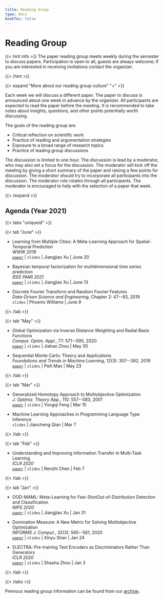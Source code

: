 ```yaml
---
title: Reading Group
type: docs
bookToc: false
---
```


# Reading Group

<link rel="stylesheet" href="/academicons/academicons-1.9.0/css/academicons.min.css"/>
<link rel="stylesheet" href="https://maxcdn.bootstrapcdn.com/font-awesome/4.4.0/css/font-awesome.min.css">
<head>
<script src='https://kit.fontawesome.com/a076d05399.js' crossorigin='anonymous'></script>
<link rel="stylesheet" href="https://fonts.googleapis.com/icon?family=Material+Icons">
<link rel="stylesheet" href="https://cdnjs.cloudflare.com/ajax/libs/font-awesome/4.7.0/css/font-awesome.min.css">
</head>

{{< hint info >}}
The paper reading group meets weekly during the semester to discuss papers. Participation is open to all, guests are always welcome; if you are interested in receiving invitations contact the organizer.

{{< /hint >}}

{{< expand "More about our reading group culture" "+" >}}

Each week we will discuss a different paper. The paper to discuss is announced about one week in advance by the organizer. All participants are expected to read the paper before the meeting. It is recommended to take notes about insights, questions, and other points potentially worth discussing.

The goals of the reading group are:
- Critical reflection on scientific work
- Practice of reading and argumentation strategies
- Exposure to a broad range of research topics
- Practice of leading group discussions

The discussion is limited to one hour. The discussion is lead by a moderator, who may also set a focus for the discussion. The moderator will kick off the meeting by giving a short summary of the paper and raising a few points for discussion. The moderator should try to incorporate all participants into the discussion. The moderator role rotates through all participants. The moderator is encouraged to help with the selection of a paper that week.

{{< /expand >}}


## Agenda (Year 2021)

{{< tabs "uniqueid" >}}

{{< tab "June" >}}

- Learning from Multiple Cities: A Meta-Learning Approach for Spatial-Temporal Prediction<br>
_WWW 2019_<br>
<i class='fa fa-download' style='font-size:16px'></i> [`paper`](https://dl.acm.org/doi/fullHtml/10.1145/3308558.3313577) | <i class='fa fa-file-powerpoint-o' style='font-size:16px'></i> `slides` | <i class='fa fa-bullhorn' style='font-size:16px'></i> Jiangjiao Xu | <i class='fa fa-calendar' style='font-size:16px'></i> June 20

- Bayesian temporal factorization for multidimensional time series prediction<br>
_IEEE PAMI 2021_<br>
<i class='fa fa-download' style='font-size:16px'></i> [`paper`](https://ieeexplore.ieee.org/document/9380704) | <i class='fa fa-file-powerpoint-o' style='font-size:16px'></i> `slides` | <i class='fa fa-bullhorn' style='font-size:16px'></i> Jiangjiao Xu | <i class='fa fa-calendar' style='font-size:16px'></i> June 13


- Discrete Fourier Transform and Random Fourier Features<br>
*Data-Driven Science and Engineering*, Chapter 2: 47--83, 2019<br>
<i class='fa fa-file-powerpoint-o' style='font-size:16px'></i> `slides` | <i class='fa fa-bullhorn' style='font-size:16px'></i> Phoenix Williams | <i class='fa fa-calendar' style='font-size:16px'></i> June 9

{{< /tab >}}

{{< tab "May" >}}

- Global Optimization via Inverse Distance Weighting and Radial Basis Functions<br>
*Comput. Optim. Appl.*, 77: 571--595, 2020<br>
<i class='fa fa-link' style='font-size:16px'></i> [`paper`](https://link.springer.com/article/10.1007/s10589-020-00215-w) | <i class='fa fa-file-powerpoint-o' style='font-size:16px'></i> `slides` | <i class='fa fa-bullhorn' style='font-size:16px'></i> Jiahao Zhou | <i class='fa fa-calendar' style='font-size:16px'></i> May 30

- Sequential Monte Carlo: Theory and Applications<br>
*Foundations and Trends in Machine Learning*, 12(3): 307--392, 2019<br>
<i class='fa fa-link' style='font-size:16px'></i> [`paper`](https://www.nowpublishers.com/article/Details/MAL-074) | <i class='fa fa-file-powerpoint-o' style='font-size:16px'></i> `slides` | <i class='fa fa-bullhorn' style='font-size:16px'></i> Peili Mao | <i class='fa fa-calendar' style='font-size:16px'></i> May 23

{{< /tab >}}

{{< tab "Mar" >}}

- Generalized Homotopy Approach to Multiobjective Optimization<br>
*J. Optimiz. Theory App.*, 110: 557--583, 2001<br>
<i class='fa fa-download' style='font-size:16px'></i> [`paper`](https://link.springer.com/article/10.1023/A:1017536311488) | <i class='fa fa-file-powerpoint-o' style='font-size:16px'></i> `slides` | <i class='fa fa-bullhorn' style='font-size:16px'></i> Yongqi Feng | <i class='fa fa-calendar' style='font-size:16px'></i> Mar 15

- Machine Learning Approaches in Programming Language Type Inference<br>
<i class='fa fa-file-powerpoint-o' style='font-size:16px'></i> `slides` | <i class='fa fa-bullhorn' style='font-size:16px'></i> Jiancheng Qian | <i class='fa fa-calendar' style='font-size:16px'></i> Mar 7

{{< /tab >}}

{{< tab "Feb" >}}

- Understanding and Improving Information Transfer in Multi-Task Learning<br>
_ICLR 2020_<br>
<i class='fa fa-download' style='font-size:16px'></i> [`paper`](https://openreview.net/forum?id=SylzhkBtDB) | <i class='fa fa-file-powerpoint-o' style='font-size:16px'></i> `slides` | <i class='fa fa-bullhorn' style='font-size:16px'></i> Renzhi Chen | <i class='fa fa-calendar' style='font-size:16px'></i> Feb 7

{{< /tab >}}

{{< tab "Jan" >}}

- OOD-MAML: Meta-Learning for Few-ShotOut-of-Distribution Detection and Classification<br>
_NIPS 2020_<br>
<i class='fa fa-download' style='font-size:16px'></i> [`paper`](https://proceedings.neurips.cc/paper/2020/file/28e209b61a52482a0ae1cb9f5959c792-Paper.pdf) | <i class='fa fa-file-powerpoint-o' style='font-size:16px'></i> `slides` | <i class='fa fa-bullhorn' style='font-size:16px'></i> Jiangjiao Xu | <i class='fa fa-calendar' style='font-size:16px'></i> Jan 31

- Domination Measure: A New Metric for Solving Multiobjective Optimization<br>
_INFORMS J. Comput._, 32(3): 565--581, 2020<br>
<i class='fa fa-download' style='font-size:16px'></i> [`paper`](https://pubsonline.informs.org/doi/10.1287/ijoc.2019.0920) | <i class='fa fa-file-powerpoint-o' style='font-size:16px'></i> `slides` | <i class='fa fa-bullhorn' style='font-size:16px'></i> Xinyu Shan | <i class='fa fa-calendar' style='font-size:16px'></i> Jan 24

- ELECTRA: Pre-training Text Encoders as Discriminators Rather Than Generators<br>
_ICLR 2020_<br>
<i class='fa fa-download' style='font-size:16px'></i> [`paper`](https://openreview.net/pdf?id=r1xMH1BtvB) | <i class='fa fa-file-powerpoint-o' style='font-size:16px'></i> `slides` | <i class='fa fa-bullhorn' style='font-size:16px'></i> Shasha Zhou | <i class='fa fa-calendar' style='font-size:16px'></i> Jan 3

{{< /tab >}}

{{< /tabs >}}

<i class='fa fa-archive' style='font-size:19px'></i> Previous reading group information can be found from our [archive](/docs/research/archive_reading).

